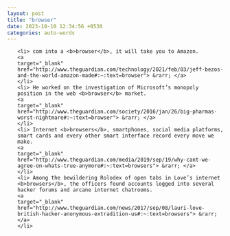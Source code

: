 ```yaml
---
layout: post
title: "browser"
date: 2023-10-10 12:34:56 +0530
categories: auto-words
---
```

<ol>

    <li> com into a <b>browser</b>, it will take you to Amazon.
    <a 
    target="_blank" 
    href="http://www.theguardian.com/technology/2021/feb/03/jeff-bezos-and-the-world-amazon-made#:~:text=browser"> &rarr; </a>
    </li>
    <li> He worked on the investigation of Microsoft’s monopoly position in the web <b>browser</b> market.
    <a 
    target="_blank" 
    href="http://www.theguardian.com/society/2016/jan/26/big-pharmas-worst-nightmare#:~:text=browser"> &rarr; </a>
    </li>
    <li> Internet <b>browsers</b>, smartphones, social media platforms, smart cards and every other smart interface record every move we make.
    <a 
    target="_blank" 
    href="http://www.theguardian.com/media/2019/sep/19/why-cant-we-agree-on-whats-true-anymore#:~:text=browsers"> &rarr; </a>
    </li>
    <li> Among the bewildering Rolodex of open tabs in Love’s internet <b>browsers</b>, the officers found accounts logged into several hacker forums and arcane internet chatrooms.
    <a 
    target="_blank" 
    href="http://www.theguardian.com/news/2017/sep/08/lauri-love-british-hacker-anonymous-extradition-us#:~:text=browsers"> &rarr; </a>
    </li>